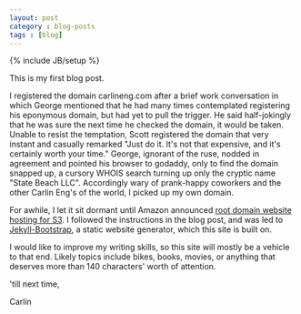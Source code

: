 ```yaml
---
layout: post
category : blog-posts
tags : [blog]
---
```

{% include JB/setup %}

This is my first blog post.

I registered the domain carlineng.com after a brief work conversation in which George mentioned that he had many times contemplated registering his eponymous domain, but had yet to pull the trigger. He said half-jokingly that he was sure the next time he checked the domain, it would be taken.
Unable to resist the temptation, Scott registered the domain that very instant and casually remarked "Just do it. It's not that expensive, and it's certainly worth your time." George, ignorant of the ruse, nodded in agreement and pointed his browser to godaddy, only to find the domain snapped up, a cursory WHOIS search turning up only the cryptic name "State Beach LLC". Accordingly wary of prank-happy coworkers and the other Carlin Eng's of the world, I picked up my own domain.

For awhile, I let it sit dormant until Amazon announced [root domain website hosting for S3](http://aws.typepad.com/aws/2012/12/root-domain-website-hosting-for-amazon-s3.html). I followed the instructions in the blog post, and was led to [Jekyll-Bootstrap](http://jekyllbootstrap.com/), a static website generator, which this site is built on.

I would like to improve my writing skills, so this site will mostly be a vehicle to that end. Likely topics include bikes, books, movies, or anything that deserves more than 140 characters' worth of attention.

'till next time,

Carlin
